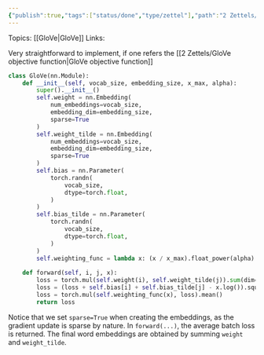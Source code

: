 ```yaml
---
{"publish":true,"tags":["status/done","type/zettel"],"path":"2 Zettels/GloVe model pytorch.md","permalink":"/2-zettels/glo-ve-model-pytorch/","PassFrontmatter":true}
---
```



Topics: [[GloVe\|GloVe]]
Links:

Very straightforward to implement, if one refers the [[2 Zettels/GloVe objective function\|GloVe objective function]]

```python
class GloVe(nn.Module):
    def __init__(self, vocab_size, embedding_size, x_max, alpha):
        super().__init__()
        self.weight = nn.Embedding(
            num_embeddings=vocab_size,
            embedding_dim=embedding_size,
            sparse=True
        )
        self.weight_tilde = nn.Embedding(
            num_embeddings=vocab_size,
            embedding_dim=embedding_size,
            sparse=True
        )
        self.bias = nn.Parameter(
            torch.randn(
                vocab_size,
                dtype=torch.float,
            )
        )
        self.bias_tilde = nn.Parameter(
            torch.randn(
                vocab_size,
                dtype=torch.float,
            )
        )
        self.weighting_func = lambda x: (x / x_max).float_power(alpha).clamp(0, 1)
    
    def forward(self, i, j, x):
        loss = torch.mul(self.weight(i), self.weight_tilde(j)).sum(dim=1)
        loss = (loss + self.bias[i] + self.bias_tilde[j] - x.log()).square()
        loss = torch.mul(self.weighting_func(x), loss).mean()
        return loss
```

Notice that we set `sparse=True` when creating the embeddings, as the gradient update is sparse by nature. In `forward(...)`, the average batch loss is returned.
The final word embeddings are obtained by summing `weight` and `weight_tilde`.